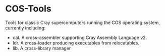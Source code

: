 # COS-Tools
Tools for classic Cray supercomputers running the COS operating system,
currently including:

- cal. A cross-assembler supporting Cray Assembly Language v2.
- ldr. A cross-loader producing executables from relocatables.
- lib. A cross-library manager
